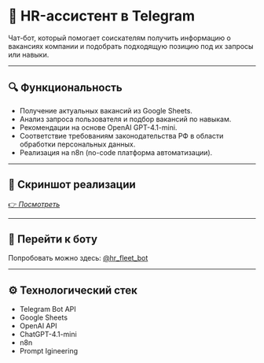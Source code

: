 # 🤖 HR-ассистент в Telegram  

Чат-бот, который помогает соискателям получить информацию о вакансиях компании и подобрать подходящую позицию под их запросы или навыки.  

---

## 🔍 Функциональность
- Получение актуальных вакансий из Google Sheets.  
- Анализ запроса пользователя и подбор вакансий по навыкам.  
- Рекомендации на основе OpenAI GPT-4.1-mini.  
- Соответствие требованиям законодательства РФ в области обработки персональных данных.  
- Реализация на n8n (no-code платформа автоматизации).  

---

## 📸 Скриншот реализации
[👉 _Посмотреть_](https://github.com/annutte/HR-assistant-fleetservice/blob/main/img/n8n-hr.jpg)  

---

## 🚀 Перейти к боту
Попробовать можно здесь: [@hr_fleet_bot](https://t.me/hr_fleet_bot)  

---

## ⚙️ Технологический стек
- Telegram Bot API  
- Google Sheets  
- OpenAI API
- ChatGPT-4.1-mini  
- n8n  
- Prompt Igineering
  
